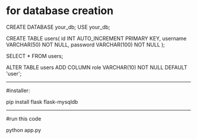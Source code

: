 # for database creation 

CREATE DATABASE your_db;
USE your_db;

CREATE TABLE users(
    id INT AUTO_INCREMENT PRIMARY KEY,
    username VARCHAR(50) NOT NULL,
    password VARCHAR(100) NOT NULL
);

SELECT * FROM users;

ALTER TABLE users ADD COLUMN role VARCHAR(10) NOT NULL DEFAULT 'user';

-----------------------------------

#installer:

pip install flask flask-mysqldb

-----------------------------------

#run this code

python app.py